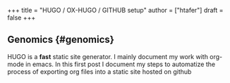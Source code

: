 +++
title = "HUGO / OX-HUGO / GITHUB setup"
author = ["htafer"]
draft = false
+++

## Genomics {#genomics}

HUGO is a **fast** static site generator. I mainly document my work with
org-mode in emacs. In this first post I document my steps to automatize
the process of exporting org files into a static site hosted on github